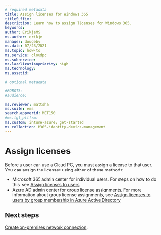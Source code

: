 ```yaml
---
# required metadata
title: Assign licenses for Windows 365
titleSuffix:
description: Learn how to assign licenses for Windows 365.
keywords:
author: ErikjeMS  
ms.author: erikje
manager: dougeby
ms.date: 07/23/2021
ms.topic: how-to
ms.service: cloudpc
ms.subservice:
ms.localizationpriority: high
ms.technology:
ms.assetid: 

# optional metadata

#ROBOTS:
#audience:

ms.reviewer: mattsha
ms.suite: ems
search.appverid: MET150
#ms.tgt_pltfrm:
ms.custom: intune-azure; get-started
ms.collection: M365-identity-device-management
---
```


# Assign licenses

Before a user can use a Cloud PC, you must assign a license to that user. You can assign the licenses using either of these methods:

- Microsoft 365 admin center for individual users. For steps on how to do this, see [Assign licenses to users](/microsoft-365/admin/manage/assign-licenses-to-users).
- [Azure AD admin center](https://aad.portal.azure.com/) for group license assignments. For more information about group license assignments, see [Assign licenses to users by group membership in Azure Active Directory](/azure/active-directory/enterprise-users/licensing-groups-assign).

<!-- ########################## -->
## Next steps

[Create on-premises network connection](create-on-premises-network-connection.md).
